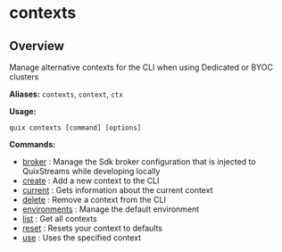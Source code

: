 # contexts

## Overview

Manage alternative contexts for the CLI when using Dedicated or BYOC clusters

**Aliases:** `contexts`, `context`, `ctx`

**Usage:**

```
quix contexts [command] [options]
```

**Commands:**

- [broker](broker/index.md) : Manage the Sdk broker configuration that is injected to QuixStreams while developing locally
- [create](create.md) : Add a new context to the CLI
- [current](current.md) : Gets information about the current context
- [delete](delete.md) : Remove a context from the CLI
- [environments](environments/index.md) : Manage the default environment
- [list](list.md) : Get all contexts
- [reset](reset.md) : Resets your context to defaults
- [use](use.md) : Uses the specified context

